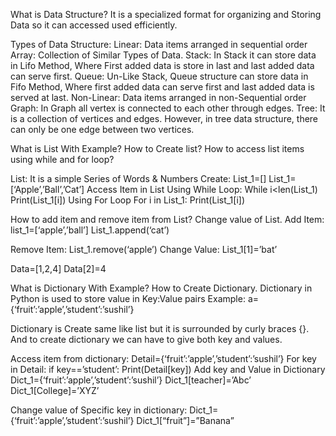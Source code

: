 What is Data Structure?
It is a specialized format for organizing and Storing Data so it can accessed used efficiently.

Types of Data Structure:
Linear: Data items arranged in sequential order
Array: Collection of Similar Types of Data.
Stack: In Stack it can store data in Lifo Method, Where First added data is store in last and last added data can serve first.
Queue: Un-Like Stack, Queue structure can store data in Fifo Method, Where first added data can serve first and last added data is served at last.
Non-Linear: Data items arranged in non-Sequential order
Graph: In Graph all vertex is connected to each other through edges.
Tree: It is a collection of vertices and edges. However, in tree data structure, there can only be one edge between two vertices.

What is List With Example? How to Create list? How to access list items using while and for loop?

List: It is a simple Series of Words & Numbers
Create: List_1=[]
List_1=[‘Apple’,’Ball’,’Cat’]
Access Item in List
Using While Loop:
While i<len(List_1)
Print(List_1[i])
Using For Loop
For i in List_1:
Print(List_1[i])

How to add item and remove item from List? Change value of List.
Add Item:
list_1=[‘apple’,’ball’]
List_1.append(‘cat’)

Remove Item:
List_1.remove(‘apple’)
Change Value:
List_1[1]=’bat’

Data=[1,2,4] Data[2]=4

What is Dictionary With Example? How to Create Dictionary.
Dictionary in Python is used to store value in Key:Value pairs
Example: a={‘fruit’:’apple’,’student’:’sushil’}

Dictionary is Create same like list but it is surrounded by curly braces {}. And to create dictionary we can have to give both key and values.

Access item from dictionary:
Detail={‘fruit’:’apple’,’student’:’sushil’}
For key in Detail:
if key==’student’:
Print(Detail[key])
Add key and Value in Dictionary
Dict_1={‘fruit’:’apple’,’student’:’sushil’}
Dict_1[teacher]=’Abc’
Dict_1[College]=’XYZ’

Change value of Specific key in dictionary:
Dict_1={‘fruit’:’apple’,’student’:’sushil’}
Dict_1[“fruit”]=”Banana”

